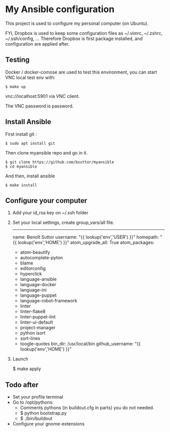 My Ansible configuration
========================

This project is used to configure my personal computer (on Ubuntu).

FYI, Dropbox is used to keep some configuration files as ~/.vimrc, ~/.zshrc, ~/.ssh/config, ... Therefore Dropbox is first package installed, and configuration are applied after.


Testing
-------

Docker / docker-comose are used to test this environment, you can start VNC local test env with:

    $ make up

vnc://localhost:5901 via VNC client.

The VNC password is password.


Install Ansible
---------------
First install git :

    $ sudo apt install git

Then clone myansible repo and go in it.

    $ git clone https://github.com/bsuttor/myansible
    $ cd myansible

And then, install ansible

    $ make install


Configure your computer
-----------------------
1. Add your id_rsa key on ~/.ssh folder

2. Set your local settings, create group_vars/all file.

    ---
    name: Benoît Suttor
    username: "{{ lookup('env','USER') }}"
    homepath: "{{ lookup('env','HOME') }}"
    atom_upgrade_all: True
    atom_packages:
      - atom-beautify
      - autocomplete-pyton
      - blame
      - editorconfig
      - hyperclick
      - language-ansible
      - language-docker
      - language-ini
      - language-puppet
      - language-robot-framework
      - linter
      - linter-flake8
      - linter-puppet-lint
      - linter-ui-default
      - project-manager
      - python isort
      - sort-lines
      - toogle-quotes
    bin_dir: /usr/local/bin
    github_username: "{{ lookup('env','HOME') }}"


3. Launch

    $ make apply


Todo after
----------

- Set your profile terminal
- Go to /opt/pythons:
  - Comments pythons (in buildout.cfg in parts) you do not needed.
  - $ python bootstrap.py
  - $ ./bin/buildout
- Configure your gnome-extensions
